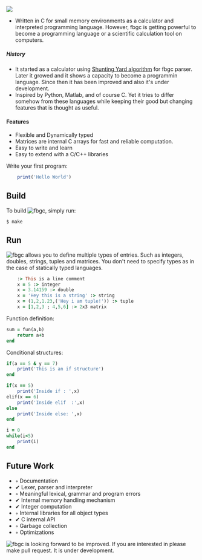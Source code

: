 ![](https://github.com/fbgencer/fbgc/blob/master/fbgc_small_logo.png)

- Written in C for small memory environments as a calculator and interpreted programming language. However, fbgc is getting powerful to become a programming language or a scientific calculation tool on computers.

##### History
- It started as a calculator using [Shunting Yard algorithm](https://en.wikipedia.org/wiki/Shunting-yard_algorithm) for fbgc parser. Later it growed and it shows a capacity to become a programmin language. Since then it has been improved and also it's under development.
- Inspired by Python, Matlab, and of course C. Yet it tries to differ somehow from these languages while keeping their good but changing features that is thought as useful.

#### Features
- Flexible and Dynamically typed
- Matrices are internal C arrays for fast and reliable computation.
- Easy to write and learn
- Easy to extend with a C/C++ libraries

Write your first program:

```ruby
	print('Hello World')
```

## Build

 To build ![fbgc], simply run:

    $ make

## Run

![fbgc] allows you to define multiple types of entries. Such as integers, doubles, strings, tuples and matrices. You don't need to specify types as in the case of statically typed languages.

```ruby
	:> This is a line comment
	x = 5 :> integer
	x = 3.14159 :> double
	x = 'Hey this is a string' :> string
	x = (1,2,1.23,('Hey i am tuple!')) :> tuple
	x = [1,2,3 ; 4,5,6] :> 2x3 matrix
```
Function definition:
```ruby
sum = fun(a,b)
	return a+b
end
```


Conditional structures:
```ruby
if(a == 5 & y == 7)
	print('This is an if structure')
end

if(x == 5)
	print('Inside if : ',x)
elif(x == 6)
	print('Inside elif  :',x)
else
	print('Inside else: ',x)
end

i = 0
while(i<5)
	print(i)
end
```

## Future Work

  - ◦ Documentation
  - ✔ Lexer, parser and interpreter
  - ◦ Meaningful lexical, grammar and program errors
  - ✔ Internal memory handling mechanism
  - ✔ Integer computation
  - ◦ Internal libraries for all object types
  - ✔ C internal API
  - ◦ Garbage collection
  - ◦ Optimizations

![fbgc] is looking forward to be improved. If you are interested in please make pull request. It is under development.


[fbgc]: http://chart.apis.google.com/chart?cht=tx&chl=f_{b}^{g}c
